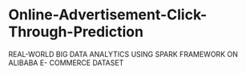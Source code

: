 # Online-Advertisement-Click-Through-Prediction
REAL-WORLD BIG DATA ANALYTICS USING SPARK FRAMEWORK ON ALIBABA E- COMMERCE DATASET
